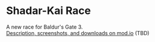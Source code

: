 # Shadar-Kai Race
A new race for Baldur's Gate 3.\
[Description, screenshots, and downloads on mod.io](https://mod.io/u/cobaltcactus/) (TBD)
